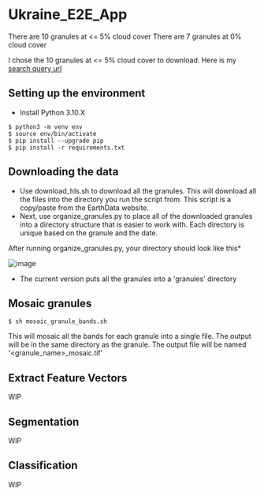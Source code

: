 # Ukraine_E2E_App

There are 10 granules at <= 5% cloud cover
There are 7 granules at 0% cloud cover

I chose the 10 granules at <= 5% cloud cover to download. Here is my [search query url](https://search.earthdata.nasa.gov/search/granules?p=C2021957295-LPCLOUD&pg[0][v]=f&pg[0][cc][max]=5&pg[0][gsk]=start_date&q=hls&sb[0]=27.59326%2C48.93109%2C29.06104%2C49.37046&qt=2022-03-01T00%3A00%3A00.000Z%2C2022-04-15T23%3A59%3A59.999Z&tl=1681489962!3!!&lat=49.02099609375&long=26.26171875&zoom=7)


## Setting up the environment
- Install Python 3.10.X
```shell
$ python3 -m venv env
$ source env/bin/activate
$ pip install --upgrade pip
$ pip install -r requirements.txt
```

## Downloading the data
- Use download_hls.sh to download all the granules. This will download all the files into the directory you run the script from. This script is a copy/paste from the EarthData website.
- Next, use organize_granules.py to place all of the downloaded granules into a directory structure that is easier to work with. Each directory is unique based on the granule and the date.

After running organize_granules.py, your directory should look like this*

![image](https://github.com/easierdata/Ukraine_E2E_App/assets/9572232/be20d152-b9ed-4f21-8251-b71b6f4ce900)
* The current version puts all the granules into a 'granules' directory
## Mosaic granules
```shell
$ sh mosaic_granule_bands.sh
```
This will mosaic all the bands for each granule into a single file. The output will be in the same directory as the granule. The output file will be named '<granule_name>_mosaic.tif'

## Extract Feature Vectors
WIP

## Segmentation
WIP

## Classification
WIP

